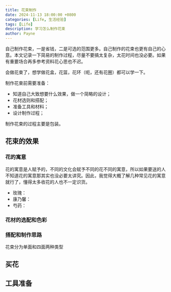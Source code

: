 ```yaml
---
title: 花束制作
date: 2024-11-13 18:00:00 +0800
categories: [Life, 生活经验]
tags: [Life]      
description: 学习怎么制作花束
author: Payne
---
```


自己制作花束，一是省钱，二是可选的范围更多。自己制作的花束也更有自己的心意。本文记录一下简易的制作过程，尽量不要搞太复杂，太花时间也没必要。如果有重要场合再多参考资料花心思也不迟。

会做花束了，想学做花盒，花篮，花环（呃，还有花圈）都可以学一下。

制作花束前需要准备：
- 知道自己大致想要什么效果，做一个简略的设计；
- 花材选则和搭配；
- 准备工具和材料；
- 设计制作过程；

制作花束的过程主要是包装。

## 花束的效果

### 花的寓意

花的寓意是人赋予的，不同的文化会赋予不同的花不同的寓意，所以如果要送的人不知道花的寓意那其实也没必要太讲究。因此，我觉得大概了解几种常见花的寓意就行了，懂得太多收花的人也不一定识货。

- 玫瑰：
- 康乃馨：
- 芍药：

### 花材的选配和色彩


### 搭配和制作思路

花束分为单面和四面两种类型


## 买花



## 工具准备